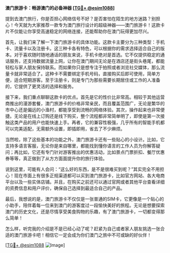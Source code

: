 **澳门旅游卡：畅游澳门的必备神器 [[TG💪+ @esim1088](https://t.me/s/esim1088)]**

提到去澳门旅行，你是否担心网络信号不好？是否害怕在陌生的地方迷路？别担心！今天就为大家推荐一款专为澳门旅行设计的超级神器——澳门旅游卡！这款卡片不仅能让你享受高速稳定的网络连接，还能帮助你在澳门玩得更加尽兴。

首先，让我们来了解一下澳门旅游卡的具体功能。这款卡主要分为三种类型：手机卡、流量卡以及注册卡。这三种卡各有特色，可以根据你的需求选择适合自己的版本。对于喜欢随时随地通话的朋友来说，手机卡绝对是首选。它不仅提供稳定的通话服务，还支持数据流量上网，让你在澳门期间无论是在酒店还是街头巷尾，都能轻松与家人朋友保持联系。而如果你只是想专注于拍照或者浏览社交媒体，那么流量卡就非常适合了。这种卡不需要绑定手机号码，直接购买后即可使用，简单方便，适合短期游客。至于注册卡，则是专门为那些需要长期居住或工作的人准备的，它提供了更灵活的选择和服务。

接下来，我们重点聊聊这款卡的优点。首先是它的性价比非常高。相较于其他运营商推出的漫游套餐，澳门旅游卡的价格非常亲民，而且覆盖范围广，无论是繁华的市中心还是偏远的小渔村，都能享受到流畅的网络体验。其次，操作起来也非常便捷。无论是在线上订购还是线下购买，整个流程都非常简单明了，即使是第一次接触这类产品的用户也能快速上手。再者，它的兼容性极强，几乎所有的智能手机都可以完美适配，无需额外设置，即插即用，省去了不少麻烦。

当然啦，除了这些基本的功能之外，澳门旅游卡还有一些贴心的小设计。比如，它支持多语言客服，无论你是来自哪里，都能找到懂你语言的工作人员为你解答疑问；再比如，它还有专门针对游客推出的优惠活动，比如景点门票折扣、餐厅优惠券等等，真正做到了从方方面面提升你的旅行体验。

说到这里，可能有人会问：“这么好的东西，是不是很难买到呢？”其实完全不用担心！现在市面上有很多正规渠道都可以买到澳门旅游卡，比如官方网站、各大电商平台以及一些实体店铺。并且，在购买之前还可以通过官网或者其他平台查看详细的资费信息和用户评价，确保自己选择到最适合自己的产品。

最后，我想说的是，澳门旅游卡不仅仅是一张普通的SIM卡，它更像是一个贴心的小助手，陪伴着每一位来到澳门的游客度过一段愉快美好的旅程。无论是想要探索澳门的历史文化，还是尽情享受美食购物的乐趣，有了澳门旅游卡，一切都变得那么简单！

怎么样，听完我的介绍是不是已经心动了呢？赶紧为自己或者家人朋友挑选一张合适的澳门旅游卡吧！相信它一定会成为你们澳门之旅中不可或缺的好伙伴！

[[TG💪+ @esim1088](https://t.me/s/esim1088) ![Image](https://i.postimg.cc/4NQfJmqS/Snipaste-2025-05-13-00-14-12.png)]